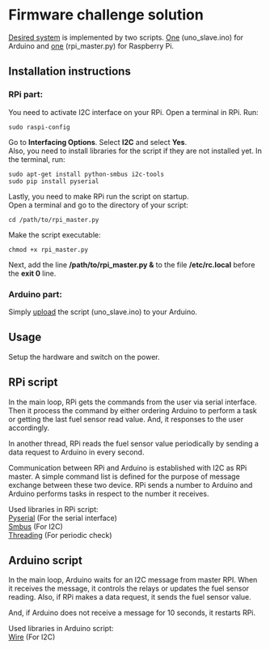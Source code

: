 # Firmware challenge solution

[Desired system](https://github.com/itatsmove/smovechallenge/blob/master/challenges/firmware.md) is implemented by two scripts. [One](https://github.com/kadiraktass/smove/blob/master/firmware/uno_slave.ino) (uno_slave.ino) for Arduino and [one](https://github.com/kadiraktass/smove/blob/master/firmware/rpi_master.py) (rpi_master.py) for Raspberry Pi. 

## Installation instructions

### RPi part: 

You need to activate I2C interface on your RPi. Open a terminal in RPi. Run:

    sudo raspi-config
    
Go to **Interfacing Options**. Select **I2C** and select **Yes**.  
Also, you need to install libraries for the script if they are not installed yet. In the terminal, run:

    sudo apt-get install python-smbus i2c-tools  
    sudo pip install pyserial
    
Lastly, you need to make RPi run the script on startup.  
Open a terminal and go to the directory of your script:
  
    cd /path/to/rpi_master.py
    
 Make the script executable: 
 
    chmod +x rpi_master.py 

Next, add the line **/path/to/rpi_master.py &** to the file **/etc/rc.local** before the **exit 0** line.   
    
### Arduino part: 

Simply [upload](https://www.arduino.cc/en/Guide/ArduinoUno) the script (uno_slave.ino) to your Arduino. 

    
## Usage 

Setup the hardware and switch on the power. 

## RPi script 

In the main loop, RPi gets the commands from the user via serial interface. Then it process the command by either ordering Arduino to perform a task or getting the last fuel sensor read value. And, it responses to the user accordingly. 

In another thread, RPi reads the fuel sensor value periodically by sending a data request to Arduino in every second. 

Communication between RPi and Arduino is established with I2C as RPi master. A simple command list is defined for the purpose of message exchange between these two device. RPi sends a number to Arduino and Arduino performs tasks in respect to the number it receives.  

Used libraries in RPi script:  
[Pyserial](https://pythonhosted.org/pyserial/) (For the serial interface)  
[Smbus](https://git.kernel.org/pub/scm/linux/kernel/git/torvalds/linux.git/plain/Documentation/i2c/smbus-protocol) (For I2C)  
[Threading](https://docs.python.org/3/library/threading.html) (For periodic check)   

## Arduino script  

In the main loop, Arduino waits for an I2C message from master RPI. When it receives the message, it controls the relays or updates the fuel sensor reading. Also, if RPi makes a data request, it sends the fuel sensor value.  

And, if Arduino does not receive a message for 10 seconds, it restarts RPi. 

Used libraries in Arduino script:  
[Wire](https://www.arduino.cc/en/Reference/Wire) (For I2C)
